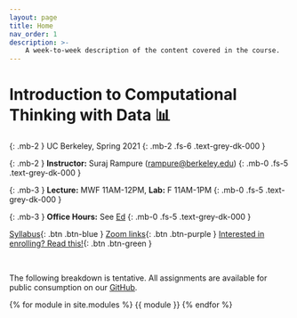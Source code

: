 ```yaml
---
layout: page
title: Home
nav_order: 1
description: >-
    A week-to-week description of the content covered in the course.
---
```


# Introduction to Computational Thinking with Data 📊
{: .mb-2 }
UC Berkeley, Spring 2021
{: .mb-2 .fs-6 .text-grey-dk-000 }

{: .mb-2 }
**Instructor:** Suraj Rampure (<a>rampure@berkeley.edu</a>)
{: .mb-0 .fs-5 .text-grey-dk-000 }

{: .mb-3 }
**Lecture:** MWF 11AM-12PM, **Lab:** F 11AM-1PM
{: .mb-0 .fs-5 .text-grey-dk-000 }

{: .mb-3 }
**Office Hours:** See [Ed](https://edstem.org/us/courses/3251/discussion/201908)
{: .mb-0 .fs-5 .text-grey-dk-000 }

<!-- {% assign instructors = site.staffers | where: 'role', 'Instructor' %}
<div class="role">
  {% for staffer in instructors %}
  {{ staffer }}
  {% endfor %}
</div> -->

[Syllabus](syllabus){: .btn .btn-blue } [Zoom links](https://edstem.org/us/courses/3251/discussion/201908){: .btn .btn-purple } [Interested in enrolling? Read this!](enrollment){: .btn .btn-green }

<br>

The following breakdown is tentative. All assignments are available for public consumption on our [GitHub](https://github.com/surajrampure/data-94-sp21/).

{% for module in site.modules %}
{{ module }}
{% endfor %}

